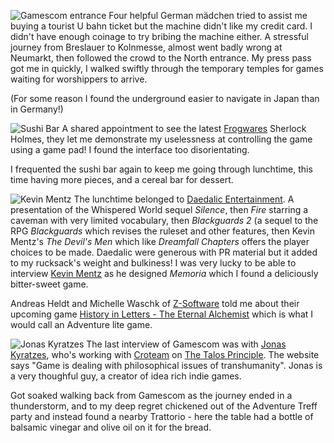 ![Gamescom entrance](GamescomEntrance.JPG)
Four helpful German m&auml;dchen tried to assist me buying a tourist U bahn ticket
but the machine didn't like my credit card. I didn't have enough coinage to
try bribing the machine either. A stressful journey from Breslauer to
Kolnmesse, almost went badly wrong at Neumarkt, then followed the crowd to
the North entrance. My press pass got me in quickly, I walked swiftly through
the temporary temples for games waiting for worshippers to arrive.

(For some reason I found the underground easier to navigate in Japan
than in Germany!)

![Sushi Bar](SushiBar.JPG)
A shared appointment to see the latest [Frogwares](http://frogwares.com) Sherlock Holmes, they
let me demonstrate my uselessness at controlling the game using a
game pad! I found the interface too disorientating.

I frequented the sushi bar again to keep me going through lunchtime,
this time having more pieces, and a cereal bar for dessert.

![Kevin Mentz](KevinMentz.JPG)
The lunchtime belonged to
[Daedalic Entertainment](https://www.daedalic.com/?lang_new=en). A presentation of
the Whispered World sequel *Silence*,
then *Fire* starring a caveman with
very limited vocabulary, then *Blackguards 2* (a sequel to
the RPG *Blackguards* which
revises the ruleset and other features, then Kevin Mentz's
*The Devil's Men*
which like *Dreamfall Chapters* offers the player choices to be made.
Daedalic were generous with PR material but it added to my rucksack's
weight and bulkiness!  I was very lucky to be able to interview
[Kevin Mentz](http://www.gameboomers.com/interviews/KevinMentz/KevinMentz.htm)
as he designed *Memoria*
which I found a deliciously bitter-sweet game.

Andreas Heldt and Michelle Waschk of [Z-Software](https://z-software.net/site/about/)
told me about their upcoming game
[History in Letters - The Eternal Alchemist](https://z-software.net/site/history-in-letters-the-eternal-alchemist/)
which is what I would call an Adventure lite game.

![Jonas Kyratzes](JonasKyratzes.JPG)
The last interview of Gamescom was with
[Jonas Kyratzes](http://www.gameboomers.com/interviews/JonasKyratzes/JonasKyratzes.htm), who's
working with [Croteam](http://www.croteam.com) on
[The Talos Principle](http://www.croteam.com/talosprinciple/).
The website says "Game is dealing with philosophical issues of transhumanity".
Jonas is a very thoughful guy, a creator of idea rich indie games.

Got soaked walking back from Gamescom as the journey ended in a
thunderstorm, and to my deep regret chickened out of the Adventure Treff
party and instead found a nearby Trattorio - here the table had a bottle of
balsamic vinegar and olive oil on it for the bread.
